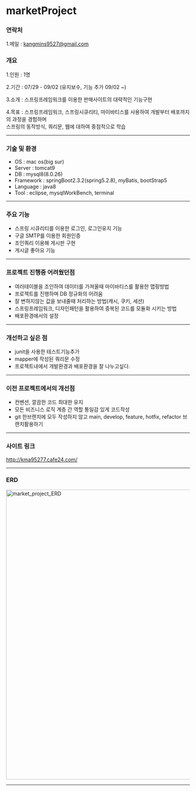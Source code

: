 # marketProject

### 연락처

1.메일 : kangmins9527@gmail.com

### 개요
1.인원 : 1명

2.기간 : 07/29 - 09/02 (유지보수, 기능 추가 09/02 ~)

3.소개 : 스프링프레임워크를 이용한 판매사이트의 대략적인 기능구현
  
4.목표 : 스프링프레임워크, 스프링시큐리티, 마이바티스를 사용하여 개발부터 배포까지의 과정을 경험하며  
스프링의 동작방식, 쿼리문, 웹에 대하여 중점적으로 학습 

--------------

### 기술 및 환경 
 - OS : mac os(big sur)  
 - Server : tomcat9  
 - DB : mysql8(8.0.26)  
 - Framework : springBoot2.3.2(spring5.2.8), myBatis, bootStrap5  
 - Language : java8
 - Tool : eclipse, mysqlWorkBench, terminal
  
--------------

### 주요 기능
- 스프링 시큐리티를 이용한 로그인, 로그인유지 기능
- 구글 SMTP를 이용한 회원인증
- 조인쿼리 이용해 게시판 구현
- 게시글 좋아요 기능

--------------

### 프로젝트 진행중 어려웠던점
- 여러테이블을 조인하여 데이터를 가져올때 마이바티스를 활용한 맵핑방법
- 프로젝트를 진행하며 DB 정규화의 어려움
- 잘 변하지않는 값을 보내줄때 처리하는 방법(캐시, 쿠키, 세션)
- 스프링프레임워크, 디자인패턴을 활용하여 중복된 코드를 모듈화 시키는 방법
- 배포환경에서의 설정

--------------
### 개선하고 싶은 점

- junit을 사용한 테스트기능추가
- mapper에 작성된 쿼리문 수정
- 프로젝트내에서 개발환경과 배포환경을 잘 나누고싶다.
--------------
### 이전 프로젝트에서의 개선점
- 컨벤션, 깔끔한 코드 최대한 유지  
- 모든 비즈니스 로직 계층 간 역할 통일감 있게 코드작성  
- git 한브랜치에 모두 작성하지 않고 main, develop, feature, hotfix, refactor 브랜치활용하기 

---------------
### 사이트 링크

http://kma95277.cafe24.com/

---------------
### ERD

<img width="792" alt="market_project_ERD" src="https://user-images.githubusercontent.com/80996897/131788732-80134206-e7e0-4497-a734-282abfb3f067.png">

----------------
